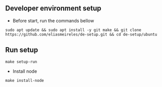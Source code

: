 ## Developer environment setup

- Before start, run the commands bellow

```shell
sudo apt update && sudo apt install -y git make && git clone https://github.com/eliasmeireles/de-setup.git && cd de-setup/ubuntu 
```

## Run setup
 
```shell
make setup-run
```

- Install node
```shell
make install-node
```

